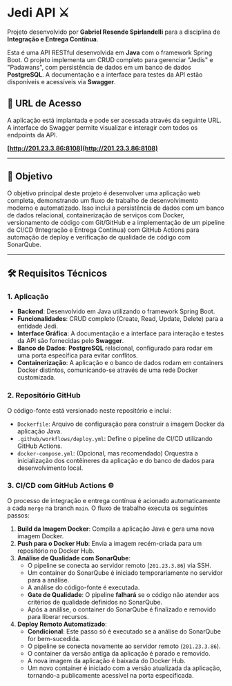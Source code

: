 # Jedi API ⚔️

Projeto desenvolvido por **Gabriel Resende Spirlandelli** para a disciplina de **Integração e Entrega Contínua**.

Esta é uma API RESTful desenvolvida em **Java** com o framework Spring Boot. O projeto implementa um CRUD completo para gerenciar "Jedis" e "Padawans", com persistência de dados em um banco de dados **PostgreSQL**. A documentação e a interface para testes da API estão disponíveis e acessíveis via **Swagger**.

## 🚀 URL de Acesso

A aplicação está implantada e pode ser acessada através da seguinte URL. A interface do Swagger permite visualizar e interagir com todos os endpoints da API.

**[http://201.23.3.86:8108](http://201.23.3.86:8108)**

---

## 🎯 Objetivo

O objetivo principal deste projeto é desenvolver uma aplicação web completa, demonstrando um fluxo de trabalho de desenvolvimento moderno e automatizado. Isso inclui a persistência de dados com um banco de dados relacional, containerização de serviços com Docker, versionamento de código com Git/GitHub e a implementação de um pipeline de CI/CD (Integração e Entrega Contínua) com GitHub Actions para automação de deploy e verificação de qualidade de código com SonarQube.

---

## 🛠️ Requisitos Técnicos

### 1. Aplicação

* **Backend**: Desenvolvido em Java utilizando o framework Spring Boot.
* **Funcionalidades**: CRUD completo (Create, Read, Update, Delete) para a entidade Jedi.
* **Interface Gráfica**: A documentação e a interface para interação e testes da API são fornecidas pelo **Swagger**.
* **Banco de Dados**: **PostgreSQL** relacional, configurado para rodar em uma porta específica para evitar conflitos.
* **Containerização**: A aplicação e o banco de dados rodam em containers Docker distintos, comunicando-se através de uma rede Docker customizada.

### 2. Repositório GitHub

O código-fonte está versionado neste repositório e inclui:

* `Dockerfile`: Arquivo de configuração para construir a imagem Docker da aplicação Java.
* `.github/workflows/deploy.yml`: Define o pipeline de CI/CD utilizando GitHub Actions.
* `docker-compose.yml`: (Opcional, mas recomendado) Orquestra a inicialização dos contêineres da aplicação e do banco de dados para desenvolvimento local.

### 3. CI/CD com GitHub Actions ⚙️

O processo de integração e entrega contínua é acionado automaticamente a cada `merge` na branch `main`. O fluxo de trabalho executa os seguintes passos:

1.  **Build da Imagem Docker**: Compila a aplicação Java e gera uma nova imagem Docker.
2.  **Push para o Docker Hub**: Envia a imagem recém-criada para um repositório no Docker Hub.
3.  **Análise de Qualidade com SonarQube**:
    * O pipeline se conecta ao servidor remoto (`201.23.3.86`) via SSH.
    * Um container do SonarQube é iniciado temporariamente no servidor para a análise.
    * A análise do código-fonte é executada.
    * **Gate de Qualidade**: O pipeline **falhará** se o código não atender aos critérios de qualidade definidos no SonarQube.
    * Após a análise, o container do SonarQube é finalizado e removido para liberar recursos.
4.  **Deploy Remoto Automatizado**:
    * **Condicional**: Este passo só é executado se a análise do SonarQube for bem-sucedida.
    * O pipeline se conecta novamente ao servidor remoto (`201.23.3.86`).
    * O container da versão antiga da aplicação é parado e removido.
    * A nova imagem da aplicação é baixada do Docker Hub.
    * Um novo container é iniciado com a versão atualizada da aplicação, tornando-a publicamente acessível na porta especificada.
